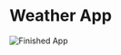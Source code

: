 # Weather App

![Finished App](https://github.com/londonappbrewery/Images/blob/master/clima-demo.gif)
